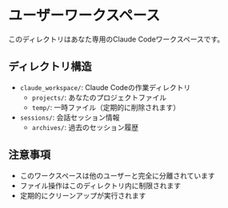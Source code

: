 # ユーザーワークスペース

このディレクトリはあなた専用のClaude Codeワークスペースです。

## ディレクトリ構造

- `claude_workspace/`: Claude Codeの作業ディレクトリ
  - `projects/`: あなたのプロジェクトファイル
  - `temp/`: 一時ファイル（定期的に削除されます）
- `sessions/`: 会話セッション情報
  - `archives/`: 過去のセッション履歴

## 注意事項

- このワークスペースは他のユーザーと完全に分離されています
- ファイル操作はこのディレクトリ内に制限されます
- 定期的にクリーンアップが実行されます

